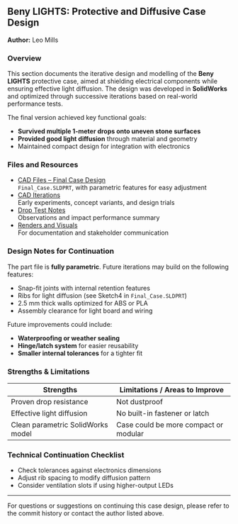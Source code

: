 ## Beny LIGHTS: Protective and Diffusive Case Design  
**Author:** Leo Mills

### Overview

This section documents the iterative design and modelling of the **Beny LIGHTS** protective case, aimed at shielding electrical components while ensuring effective light diffusion. The design was developed in **SolidWorks** and optimized through successive iterations based on real-world performance tests.

The final version achieved key functional goals:
- **Survived multiple 1-meter drops onto uneven stone surfaces**
- **Provided good light diffusion** through material and geometry
- Maintained compact design for integration with electronics

### Files and Resources

- [CAD Files – Final Case Design](https://github.com/Technology-for-the-Poorest-Billion/2025-BenyLIGHTS/tree/main/Case%20Design%20(CAD)/Final%20Design)  
  `Final_Case.SLDPRT`, with parametric features for easy adjustment
- [CAD Iterations](https://github.com/Technology-for-the-Poorest-Billion/2025-BenyLIGHTS/tree/main/Case%20Design%20(CAD)/Iterations)  
  Early experiments, concept variants, and design trials
- [Drop Test Notes](https://github.com/Technology-for-the-Poorest-Billion/2025-BenyLIGHTS/tree/main/Testing)  
  Observations and impact performance summary
- [Renders and Visuals](https://github.com/Technology-for-the-Poorest-Billion/2025-BenyLIGHTS/tree/main/Images)  
  For documentation and stakeholder communication

### Design Notes for Continuation

The part file is **fully parametric**. Future iterations may build on the following features:

- Snap-fit joints with internal retention features
- Ribs for light diffusion (see Sketch4 in `Final_Case.SLDPRT`)
- 2.5 mm thick walls optimized for ABS or PLA
- Assembly clearance for light board and wiring

Future improvements could include:
- **Waterproofing or weather sealing**
- **Hinge/latch system** for easier reusability
- **Smaller internal tolerances** for a tighter fit

### Strengths & Limitations

| Strengths                          | Limitations / Areas to Improve              |
|------------------------------------|---------------------------------------------|
| Proven drop resistance             | Not dustproof                               |
| Effective light diffusion          | No built-in fastener or latch               |
| Clean parametric SolidWorks model  | Case could be more compact or modular       |

### Technical Continuation Checklist

- Check tolerances against electronics dimensions
- Adjust rib spacing to modify diffusion pattern
- Consider ventilation slots if using higher-output LEDs

---

For questions or suggestions on continuing this case design, please refer to the commit history or contact the author listed above.

